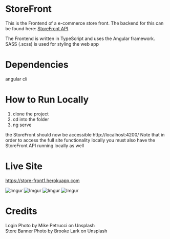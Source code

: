 # StoreFront
This is the Frontend of a e-commerce store front. The backend for this can be found here: [StoreFront API](https://github.com/jman19/storeApi).  

The Frontend is written in TypeScript and uses the Angular framework. SASS (.scss) is used for styling the web app

# Dependencies 
angular cli

# How to Run Locally
1) clone the project
2) cd into the folder
3) ng serve

the StoreFront should now be accessible http://localhost:4200/
Note that in order to access the full site functionality locally you must also have the StoreFront API running locally as well


# Live Site
https://store-front1.herokuapp.com

![Imgur](https://i.imgur.com/dLTenqw.png)
![Imgur](https://i.imgur.com/Uwtu0qe.png)
![Imgur](https://i.imgur.com/V2iJ0vd.png)
![Imgur](https://i.imgur.com/AIUs8VH.png)

# Credits
Login Photo by Mike Petrucci on Unsplash  
Store Banner Photo by Brooke Lark on Unsplash
